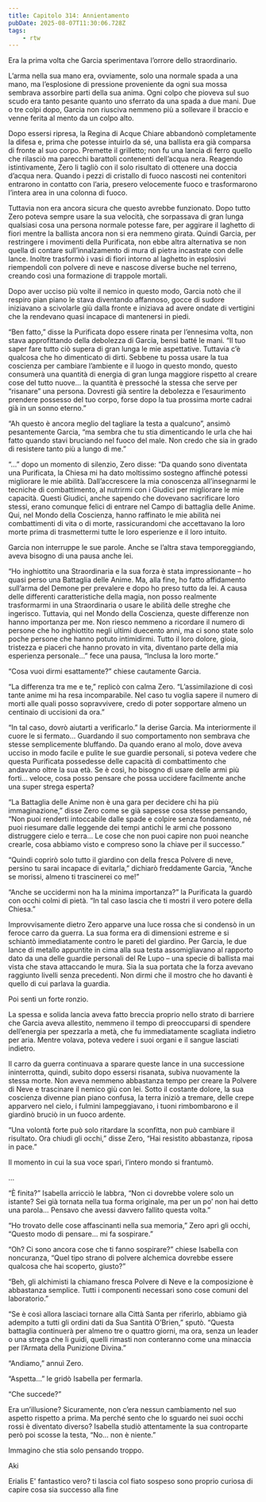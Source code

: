 ```yaml
---
title: Capitolo 314: Annientamento
pubDate: 2025-08-07T11:30:06.728Z
tags:
    - rtw
---
```















Era la prima volta che Garcia sperimentava l’orrore dello straordinario.


L’arma nella sua mano era, ovviamente, solo una normale spada a una mano, ma l’esplosione di pressione proveniente da ogni sua mossa sembrava assorbire parti della sua anima. Ogni colpo che pioveva sul suo scudo era tanto pesante quanto uno sferrato da una spada a due mani. Due o tre colpi dopo, Garcia non riusciva nemmeno più a sollevare il braccio e venne ferita al mento da un colpo alto.


Dopo essersi ripresa, la Regina di Acque Chiare abbandonò completamente la difesa e, prima che potesse intuirlo da sé, una ballista era già comparsa di fronte al suo corpo. Premette il grilletto; non fu una lancia di ferro quello che rilasciò ma parecchi barattoli contenenti dell’acqua nera. Reagendo istintivamente, Zero li tagliò con il solo risultato di ottenere una doccia d’acqua nera. Quando i pezzi di cristallo di fuoco nascosti nei contenitori entrarono in contatto con l’aria, presero velocemente fuoco e trasformarono l’intera area in una colonna di fuoco.


Tuttavia non era ancora sicura che questo avrebbe funzionato. Dopo tutto Zero poteva sempre usare la sua velocità, che sorpassava di gran lunga qualsiasi cosa una persona normale potesse fare, per aggirare il laghetto di fiori mentre la ballista ancora non si era nemmeno girata. Quindi Garcia, per restringere i movimenti della Purificata, non ebbe altra alternativa se non quella di contare sull’innalzamento di mura di pietra incastrate con delle lance. Inoltre trasformò i vasi di fiori intorno al laghetto in esplosivi riempendoli con polvere di neve e nascose diverse buche nel terreno, creando così una formazione di trappole mortali.


Dopo aver ucciso più volte il nemico in questo modo, Garcia notò che il respiro pian piano le stava diventando affannoso, gocce di sudore iniziavano a scivolarle giù dalla fronte e iniziava ad avere ondate di vertigini che la rendevano quasi incapace di mantenersi in piedi.


“Ben fatto,” disse la Purificata dopo essere rinata per l’ennesima volta, non stava approfittando della debolezza di Garcia, bensì batté le mani. “Il tuo saper fare tutto ciò supera di gran lunga le mie aspettative. Tuttavia c’è qualcosa che ho dimenticato di dirti. Sebbene tu possa usare la tua coscienza per cambiare l’ambiente e il luogo in questo mondo, questo consumerà una quantità di energia di gran lunga maggiore rispetto al creare cose del tutto nuove… la quantità è pressoché la stessa che serve per “risanare” una persona. Dovresti già sentire la debolezza e l’esaurimento prendere possesso del tuo corpo, forse dopo la tua prossima morte cadrai già in un sonno eterno.”


“Ah questo è ancora meglio del tagliare la testa a qualcuno”, ansimò pesantemente Garcia, “ma sembra che tu stia dimenticando le urla che hai fatto quando stavi bruciando nel fuoco del male. Non credo che sia in grado di resistere tanto più a lungo di me.”


“…” dopo un momento di silenzio, Zero disse: “Da quando sono diventata una Purificata, la Chiesa mi ha dato moltissimo sostegno affinché potessi migliorare le mie abilità. Dall’accrescere la mia conoscenza all’insegnarmi le tecniche di combattimento, al nutrirmi con i Giudici per migliorare le mie capacità. Questi Giudici, anche sapendo che dovevano sacrificare loro stessi, erano comunque felici di entrare nel Campo di battaglia delle Anime. Qui, nel Mondo della Coscienza, hanno raffinato le mie abilità nei combattimenti di vita o di morte, rassicurandomi che accettavano la loro morte prima di trasmettermi tutte le loro esperienze e il loro intuito.


Garcia non interruppe le sue parole. Anche se l’altra stava temporeggiando, aveva bisogno di una pausa anche lei.


“Ho inghiottito una Straordinaria e la sua forza è stata impressionante – ho quasi perso una Battaglia delle Anime. Ma, alla fine, ho fatto affidamento sull’arma del Demone per prevalere e dopo ho preso tutto da lei. A causa delle differenti caratteristiche della magia, non posso realmente trasformarmi in una Straordinaria o usare le abilità delle streghe che ingerisco. Tuttavia, qui nel Mondo della Coscienza, queste differenze non hanno importanza per me. Non riesco nemmeno a ricordare il numero di persone che ho inghiottito negli ultimi duecento anni, ma ci sono state solo poche persone che hanno potuto intimidirmi. Tutto il loro dolore, gioia, tristezza e piaceri che hanno provato in vita, diventano parte della mia esperienza personale…” fece una pausa, “Inclusa la loro morte.”


“Cosa vuoi dirmi esattamente?” chiese cautamente Garcia.


“La differenza tra me e te,” replicò con calma Zero. “L’assimilazione di così tante anime mi ha resa incomparabile. Nel caso tu voglia sapere il numero di morti alle quali posso sopravvivere, credo di poter sopportare almeno un centinaio di uccisioni da ora.”


“In tal caso, dovrò aiutarti a verificarlo.” la derise Garcia. Ma interiormente il cuore le si fermato… Guardando il suo comportamento non sembrava che stesse semplicemente bluffando. Da quando erano al molo, dove aveva ucciso in modo facile e pulite le sue guardie personali, si poteva vedere che questa Purificata possedesse delle capacità di combattimento che andavano oltre la sua età. Se è così, ho bisogno di usare delle armi più forti… veloce, cosa posso pensare che possa uccidere facilmente anche una super strega esperta?


“La Battaglia delle Anime non è una gara per decidere chi ha più immaginazione,” disse Zero come se già sapesse cosa stesse pensando, “Non puoi renderti intoccabile dalle spade e colpire senza fondamento, né puoi riesumare dalle leggende dei tempi antichi le armi che possono distruggere cielo e terra… Le cose che non puoi capire non puoi neanche crearle, cosa abbiamo visto e compreso sono la chiave per il successo.”


“Quindi coprirò solo tutto il giardino con della fresca Polvere di neve, persino tu sarai incapace di evitarla,” dichiarò freddamente Garcia, “Anche se morissi, almeno ti trascinerei co me!”


“Anche se uccidermi non ha la minima importanza?” la Purificata la guardò con occhi colmi di pietà. “In tal caso lascia che ti mostri il vero potere della Chiesa.”


Improvvisamente dietro Zero apparve una luce rossa che si condensò in un feroce carro da guerra. La sua forma era di dimensioni estreme e si schiantò immediatamente contro le pareti del giardino. Per Garcia, le due lance di metallo appuntite in cima alla sua testa assomigliavano al rapporto dato da una delle guardie personali del Re Lupo – una specie di ballista mai vista che stava attaccando le mura. Sia la sua portata che la forza avevano raggiunto livelli senza precedenti. Non dirmi che il mostro che ho davanti è quello di cui parlava la guardia.


Poi sentì un forte ronzio.


La spessa e solida lancia aveva fatto breccia proprio nello strato di barriere che Garcia aveva allestito, nemmeno il tempo di preoccuparsi di spendere dell’energia per spezzarla a metà, che fu immediatamente scagliata indietro per aria. Mentre volava, poteva vedere i suoi organi e il sangue lasciati indietro.


Il carro da guerra continuava a sparare queste lance in una successione ininterrotta, quindi, subito dopo essersi risanata, subiva nuovamente la stessa morte. Non aveva nemmeno abbastanza tempo per creare la Polvere di Neve e trascinare il nemico giù con lei. Sotto il costante dolore, la sua coscienza divenne pian piano confusa, la terra iniziò a tremare, delle crepe apparvero nel cielo, i fulmini lampeggiavano, i tuoni rimbombarono e il giardinò bruciò in un fuoco ardente.


“Una volontà forte può solo ritardare la sconfitta, non può cambiare il risultato. Ora chiudi gli occhi,” disse Zero, “Hai resistito abbastanza, riposa in pace.”


Il momento in cui la sua voce sparì, l’intero mondo si frantumò.


…


“È finita?” Isabella arricciò le labbra, “Non ci dovrebbe volere solo un istante? Sei già tornata nella tua forma originale, ma per un po’ non hai detto una parola… Pensavo che avessi davvero fallito questa volta.”


“Ho trovato delle cose affascinanti nella sua memoria,” Zero aprì gli occhi, “Questo modo di pensare… mi fa sospirare.”


“Oh? Ci sono ancora cose che ti fanno sospirare?” chiese Isabella con noncuranza, “Quel tipo strano di polvere alchemica dovrebbe essere qualcosa che hai scoperto, giusto?”


“Beh, gli alchimisti la chiamano fresca Polvere di Neve e la composizione è abbastanza semplice. Tutti i componenti necessari sono cose comuni del laboratorio.”


“Se è così allora lasciaci tornare alla Città Santa per riferirlo, abbiamo già adempito a tutti gli ordini dati da Sua Santità O’Brien,” sputò. “Questa battaglia continuerà per almeno tre o quattro giorni, ma ora, senza un leader o una strega che li guidi, quelli rimasti non conteranno come una minaccia per l’Armata della Punizione Divina.”


“Andiamo,” annuì Zero.


“Aspetta…” le gridò Isabella per fermarla.


“Che succede?”


Era un’illusione? Sicuramente, non c’era nessun cambiamento nel suo aspetto rispetto a prima. Ma perché sento che lo sguardo nei suoi occhi rossi è diventato diverso? Isabella studiò attentamente la sua controparte però poi scosse la testa, “No… non è niente.”


Immagino che stia solo pensando troppo.


 


Aki






 Erialis E' fantastico vero? ti lascia col fiato sospeso sono proprio curiosa di capire cosa sia successo alla fine 




                                


                                



